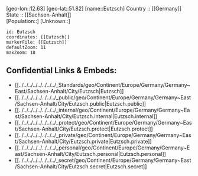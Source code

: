 ﻿---
location: [51.82,12.63] 
mapzoom: [7,12] 
mapmarker: city 
type: City
tags:
- geo/City


SpocWebEntityId: 30098
isDeleted: false
confidential: public

---
[geo-lon::12.63] 
[geo-lat::51.82] 
[name::Eutzsch] 
Country :: [[Germany]]  
State :: [[Sachsen-Anhalt]]  
[Population::] 
[Unknown::] 


```leaflet
id: Eutzsch
coordinates: [[Eutzsch]] 
markerFile: [[Eutzsch]] 
defaultZoom: 11 
maxZoom: 18
```


## Confidential Links & Embeds: 
- [[../../../../../../../../_Standards/geo/Continent/Europe/Germany/Germany~East/Sachsen-Anhalt/City/Eutzsch|Eutzsch]] 
- [[../../../../../../../../_public/geo/Continent/Europe/Germany/Germany~East/Sachsen-Anhalt/City/Eutzsch.public|Eutzsch.public]] 
- [[../../../../../../../../_internal/geo/Continent/Europe/Germany/Germany~East/Sachsen-Anhalt/City/Eutzsch.internal|Eutzsch.internal]] 
- [[../../../../../../../../_protect/geo/Continent/Europe/Germany/Germany~East/Sachsen-Anhalt/City/Eutzsch.protect|Eutzsch.protect]] 
- [[../../../../../../../../_private/geo/Continent/Europe/Germany/Germany~East/Sachsen-Anhalt/City/Eutzsch.private|Eutzsch.private]] 
- [[../../../../../../../../_personal/geo/Continent/Europe/Germany/Germany~East/Sachsen-Anhalt/City/Eutzsch.personal|Eutzsch.personal]] 
- [[../../../../../../../../_secret/geo/Continent/Europe/Germany/Germany~East/Sachsen-Anhalt/City/Eutzsch.secret|Eutzsch.secret]] 
